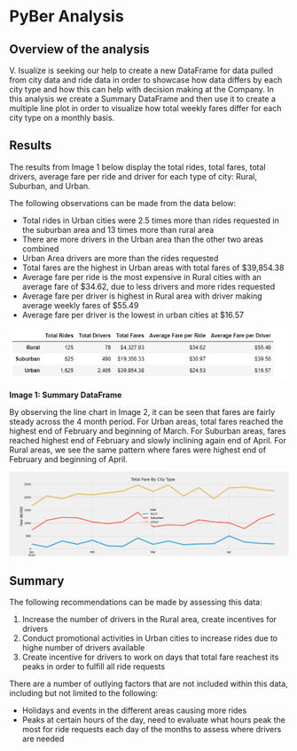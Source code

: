 # PyBer Analysis

## Overview of the analysis

V. Isualize is seeking our help to create a new DataFrame for data pulled from city data and ride data in order to showcase how data differs by each city type and how this can help with decision making at the Company. In this analysis we create a Summary DataFrame and then use it to create a multiple line plot in order to visualize how total weekly fares differ for each city type on a monthly basis.

## Results

The results from Image 1 below display the total rides, total fares, total drivers, average fare per ride and driver for each type of city: Rural, Suburban, and Urban.

The following observations can be made from the data below:

- Total rides in Urban cities were 2.5 times more than rides requested in the suburban area and 13 times more than rural area
- There are more drivers in the Urban area than the other two areas combined
- Urban Area drivers are more than the rides requested
- Total fares are the highest in Urban areas with total fares of $39,854.38
- Average fare per ride is the most expensive in Rural cities with an average fare of $34.62, due to less drivers and more rides requested
- Average fare per driver is highest in Rural area with driver making average weekly fares of $55.49
- Average fare per driver is the lowest in urban cities at $16.57

![summary_df](https://github.com/kareng013/PyBer_Analysis/blob/main/analysis/Summary%20Data%20Frame.png)

**Image 1: Summary DataFrame**

By observing the line chart in Image 2, it can be seen that fares are fairly steady across the 4 month period. For Urban areas, total fares reached the highest end of February and beginning of March. For Suburban areas, fares reached highest end of February and slowly inclining again end of April. For Rural areas, we see the same pattern where fares were highest end of February and beginning of April. 

![PyBer_Summary](https://github.com/kareng013/PyBer_Analysis/blob/main/analysis/PyBer_fare_summary.png)


## Summary

The following recommendations can be made by assessing this data:

1. Increase the number of drivers in the Rural area, create incentives for drivers
2. Conduct promotional activities in Urban cities to increase rides due to highe number of drivers available
3. Create incentive for drivers to work on days that total fare reachest its peaks in order to fulfill all ride requests

There are a number of outlying factors that are not included within this data, including but not limited to the following:
- Holidays and events in the different areas causing more rides
- Peaks at certain hours of the day, need to evaluate what hours peak the most for ride requests each day of the months to assess where drivers are needed
